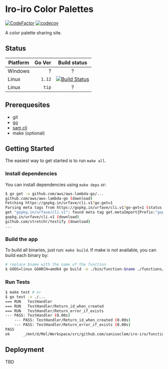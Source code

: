 # Iro-iro Color Palettes
[![CodeFactor](https://www.codefactor.io/repository/github/sanisoclem/iro-iro/badge)](https://www.codefactor.io/repository/github/sanisoclem/iro-iro)
[![codecov](https://codecov.io/gh/sanisoclem/iro-iro/branch/master/graph/badge.svg)](https://codecov.io/gh/sanisoclem/iro-iro)

A color palette sharing site.

## Status

| Platform     | Go Ver | Build status                                                                                                                                                  |
|--------------|--------:|:--:|
| Windows      |      ? | ? |
| Linux        | `1.12` | [![Build Status](https://travis-ci.com/sanisoclem/iro-iro.svg?branch=master)](https://travis-ci.com/sanisoclem/iro-iro) |
| Linux        |  `tip` | ? |


## Prerequesites

- git
- [go](getgo)
- [sam cli](saminstall)
- make (optional)

## Getting Started

The easiest way to get started is to run `make all`.

### Install dependencies

You can install dependencies using `make deps` or:

```bash
$ go get -u github.com/aws/aws-lambda-go/...
github.com/aws/aws-lambda-go (download)
Fetching https://gopkg.in/urfave/cli.v1?go-get=1
Parsing meta tags from https://gopkg.in/urfave/cli.v1?go-get=1 (status code 200)
get "gopkg.in/urfave/cli.v1": found meta tag get.metaImport{Prefix:"gopkg.in/urfave/cli.v1", VCS:"git", RepoRoot:"https://gopkg.in/urfave/cli.v1"} at https://gopkg.in/urfave/cli.v1?go-get=1
gopkg.in/urfave/cli.v1 (download)
github.com/stretchr/testify (download)
...
```

### Build the app

To build all binaries, just run: `make build`. If make is not available, you can build each binary by:

```bash
# replace $name with the name of the function
$ GOOS=linux GOARCH=amd64 go build -o ./bin/function-$name ./functions/$name/main.go
```

### Run Tests

```bash
$ make test # or
$ go test -v ./...
=== RUN   TestHandler
=== RUN   TestHandler/Return_id_when_created
=== RUN   TestHandler/Return_error_if_exists
--- PASS: TestHandler (0.00s)
    --- PASS: TestHandler/Return_id_when_created (0.00s)
    --- PASS: TestHandler/Return_error_if_exists (0.00s)
PASS
ok      _/mnt/d/Mel/Workspace/src/github.com/sanisoclem/iro-iro/functions/new-palette   0.012s
```

## Deployment

TBD

[getgo]:https://golang.org/doc/install
[saminstall]:https://aws.amazon.com/serverless/sam/